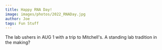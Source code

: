```yaml
---
title: Happy RNA Day!
image: images/photos/2022_RNADay.jpg
author: Joe
tags: Fun Stuff
---
```


The lab ushers in AUG 1 with a trip to Mitchell's. A standing lab tradition in the making?